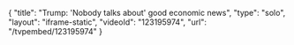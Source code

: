 {
    "title": "Trump: 'Nobody talks about' good economic news",
    "type": "solo",
    "layout": "iframe-static",
    "videoId": "123195974",
    "url": "\/tvpembed\/123195974"
}
